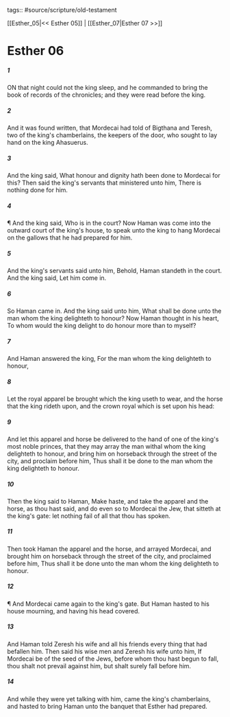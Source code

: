 tags:: #source/scripture/old-testament

[[Esther_05|<< Esther 05]] | [[Esther_07|Esther 07 >>]]

# Esther 06

##### 1

ON that night could not the king sleep, and he commanded to bring the book of records of the chronicles; and they were read before the king.

##### 2

And it was found written, that Mordecai had told of Bigthana and Teresh, two of the king's chamberlains, the keepers of the door, who sought to lay hand on the king Ahasuerus.

##### 3

And the king said, What honour and dignity hath been done to Mordecai for this? Then said the king's servants that ministered unto him, There is nothing done for him.

##### 4

¶ And the king said, Who is in the court? Now Haman was come into the outward court of the king's house, to speak unto the king to hang Mordecai on the gallows that he had prepared for him.

##### 5

And the king's servants said unto him, Behold, Haman standeth in the court. And the king said, Let him come in.

##### 6

So Haman came in. And the king said unto him, What shall be done unto the man whom the king delighteth to honour? Now Haman thought in his heart, To whom would the king delight to do honour more than to myself?

##### 7

And Haman answered the king, For the man whom the king delighteth to honour,

##### 8

Let the royal apparel be brought which the king useth to wear, and the horse that the king rideth upon, and the crown royal which is set upon his head:

##### 9

And let this apparel and horse be delivered to the hand of one of the king's most noble princes, that they may array the man withal whom the king delighteth to honour, and bring him on horseback through the street of the city, and proclaim before him, Thus shall it be done to the man whom the king delighteth to honour.

##### 10

Then the king said to Haman, Make haste, and take the apparel and the horse, as thou hast said, and do even so to Mordecai the Jew, that sitteth at the king's gate: let nothing fail of all that thou has spoken.

##### 11

Then took Haman the apparel and the horse, and arrayed Mordecai, and brought him on horseback through the street of the city, and proclaimed before him, Thus shall it be done unto the man whom the king delighteth to honour.

##### 12

¶ And Mordecai came again to the king's gate. But Haman hasted to his house mourning, and having his head covered.

##### 13

And Haman told Zeresh his wife and all his friends every thing that had befallen him. Then said his wise men and Zeresh his wife unto him, If Mordecai be of the seed of the Jews, before whom thou hast begun to fall, thou shalt not prevail against him, but shalt surely fall before him.

##### 14

And while they were yet talking with him, came the king's chamberlains, and hasted to bring Haman unto the banquet that Esther had prepared.
